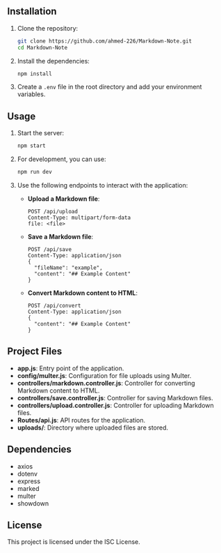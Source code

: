 
## Installation

1. Clone the repository:
    ```sh
    git clone https://github.com/ahmed-226/Markdown-Note.git
    cd Markdown-Note
    ```

2. Install the dependencies:
    ```sh
    npm install
    ```

3. Create a `.env` file in the root directory and add your environment variables.

## Usage

1. Start the server:
    ```sh
    npm start
    ```

2. For development, you can use:
    ```sh
    npm run dev
    ```

3. Use the following endpoints to interact with the application:

    - **Upload a Markdown file**:
        ```http
        POST /api/upload
        Content-Type: multipart/form-data
        file: <file>
        ```

    - **Save a Markdown file**:
        ```http
        POST /api/save
        Content-Type: application/json
        {
          "fileName": "example",
          "content": "## Example Content"
        }
        ```

    - **Convert Markdown content to HTML**:
        ```http
        POST /api/convert
        Content-Type: application/json
        {
          "content": "## Example Content"
        }
        ```

## Project Files

- **app.js**: Entry point of the application.
- **config/multer.js**: Configuration for file uploads using Multer.
- **controllers/markdown.controller.js**: Controller for converting Markdown content to HTML.
- **controllers/save.controller.js**: Controller for saving Markdown files.
- **controllers/upload.controller.js**: Controller for uploading Markdown files.
- **Routes/api.js**: API routes for the application.
- **uploads/**: Directory where uploaded files are stored.

## Dependencies

- axios
- dotenv
- express
- marked
- multer
- showdown

## License

This project is licensed under the ISC License.